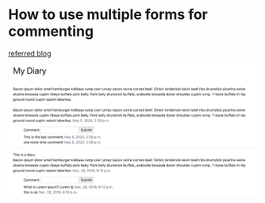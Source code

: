 # How to use multiple forms for commenting

[referred blog](https://narito.ninja/blog/detail/95/)

![1_how_it_looks](https://github.com/NoriKaneshige/Django_Multiple_Forms_For_Commenting/blob/master/1_how_it_looks.png)
